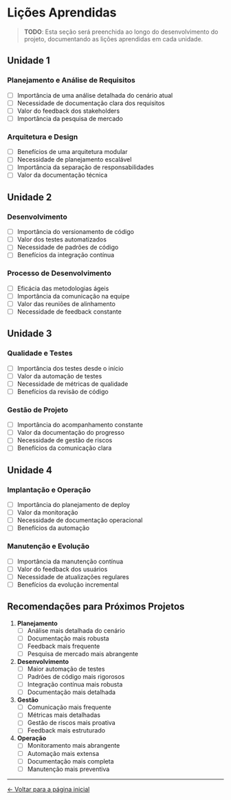 # Lições Aprendidas

> **TODO**: Esta seção será preenchida ao longo do desenvolvimento do projeto, documentando as lições aprendidas em cada unidade.

## Unidade 1

### Planejamento e Análise de Requisitos
- [ ] Importância de uma análise detalhada do cenário atual
- [ ] Necessidade de documentação clara dos requisitos
- [ ] Valor do feedback dos stakeholders
- [ ] Importância da pesquisa de mercado

### Arquitetura e Design
- [ ] Benefícios de uma arquitetura modular
- [ ] Necessidade de planejamento escalável
- [ ] Importância da separação de responsabilidades
- [ ] Valor da documentação técnica

## Unidade 2

### Desenvolvimento
- [ ] Importância do versionamento de código
- [ ] Valor dos testes automatizados
- [ ] Necessidade de padrões de código
- [ ] Benefícios da integração contínua

### Processo de Desenvolvimento
- [ ] Eficácia das metodologias ágeis
- [ ] Importância da comunicação na equipe
- [ ] Valor das reuniões de alinhamento
- [ ] Necessidade de feedback constante

## Unidade 3

### Qualidade e Testes
- [ ] Importância dos testes desde o início
- [ ] Valor da automação de testes
- [ ] Necessidade de métricas de qualidade
- [ ] Benefícios da revisão de código

### Gestão de Projeto
- [ ] Importância do acompanhamento constante
- [ ] Valor da documentação do progresso
- [ ] Necessidade de gestão de riscos
- [ ] Benefícios da comunicação clara

## Unidade 4

### Implantação e Operação
- [ ] Importância do planejamento de deploy
- [ ] Valor da monitoração
- [ ] Necessidade de documentação operacional
- [ ] Benefícios da automação

### Manutenção e Evolução
- [ ] Importância da manutenção contínua
- [ ] Valor do feedback dos usuários
- [ ] Necessidade de atualizações regulares
- [ ] Benefícios da evolução incremental

## Recomendações para Próximos Projetos

1. **Planejamento**
   - [ ] Análise mais detalhada do cenário
   - [ ] Documentação mais robusta
   - [ ] Feedback mais frequente
   - [ ] Pesquisa de mercado mais abrangente

2. **Desenvolvimento**
   - [ ] Maior automação de testes
   - [ ] Padrões de código mais rigorosos
   - [ ] Integração contínua mais robusta
   - [ ] Documentação mais detalhada

3. **Gestão**
   - [ ] Comunicação mais frequente
   - [ ] Métricas mais detalhadas
   - [ ] Gestão de riscos mais proativa
   - [ ] Feedback mais estruturado

4. **Operação**
   - [ ] Monitoramento mais abrangente
   - [ ] Automação mais extensa
   - [ ] Documentação mais completa
   - [ ] Manutenção mais preventiva

---

[← Voltar para a página inicial](index.md) 